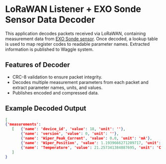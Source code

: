 # LoRaWAN Listener + EXO Sonde Sensor Data Decoder

This application decodes packets received via LoRaWAN, containing measurement data from [EXO Sonde sensor](https://www.xylem.com/siteassets/brand/ysi/resources/manual/exo-user-manual-web.pdf). Once decoded, a lookup table is used to map register codes to readable parameter names. 
Extracted information is published to Waggle system. 

## Features of Decoder

- CRC-8 validation to ensure packet integrity.
- Decodes multiple measurement parameters from each packet and extract parameter names, units, and values.
- Publishes encoded and compressed data.

## Example Decoded Output

```json
[
{'measurements': 
   [   {'name': 'device_id', 'value': 18, 'unit': ''}, 
       {'name': 'version', 'value': 0, 'unit': ''}, 
       {'name': 'Wiper_Peak_Current', 'value': 0.0, 'unit': 'mA'}, 
       {'name': 'Wiper_Position', 'value': 1.1939666271209717, 'unit': 'V'}, 
       {'name': 'Temperature', 'value': 21.257341384887695, 'unit': 'C'}
   ]
}
```





